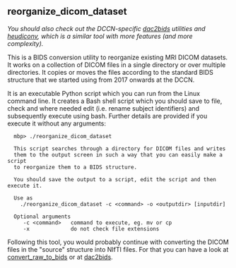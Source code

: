 ## reorganize_dicom_dataset

*You should also check out the DCCN-specific [dac2bids](https://github.com/dangom/dac2bids) utilities and [heudiconv](https://github.com/nipy/heudiconv), which is a similar tool with more features (and more complexity).*

This is a BIDS conversion utility to reorganize existing MRI DICOM datasets. It works on a collection of DICOM files in a single directory or over multiple directories. It copies or moves the files according to the standard BIDS structure that we started using from 2017 onwards at the DCCN.

It is an executable Python script which you can run from the Linux command line. It creates a Bash shell script which you should save to file, check and where needed edit (i.e. rename subject identifiers) and subsequently execute using bash. Further details are provided if you execute it without any arguments:

```
  mbp> ./reorganize_dicom_dataset

  This script searches through a directory for DICOM files and writes
  them to the output screen in such a way that you can easily make a script
  to reorganize them to a BIDS structure.

  You should save the output to a script, edit the script and then execute it.

  Use as
    ./reorganize_dicom_dataset -c <command> -o <outputdir> [inputdir]

  Optional arguments
     -c <command>   command to execute, eg. mv or cp
     -x             do not check file extensions
```

Following this tool, you would probably continue with converting the DICOM files in the "source" structure into NIfTI files. For that you can have a look at [convert_raw_to_bids](convert_raw_to_bids.md) or at [dac2bids](https://github.com/dangom/dac2bids).

